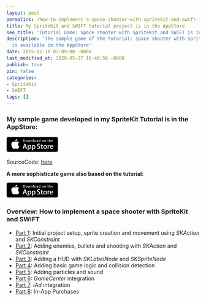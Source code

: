 ```yaml
---
layout: post
permalink: /how-to-implement-a-space-shooter-with-spritekit-and-swift-is-in-the-appstore/
title: My SpriteKit and SWIFT tutorial project is in the AppStore
seo_title: 'Tutorial Game: Space shooter with SpriteKit and SWIFT is in AppStore'
description: 'The sample game of the tutorial: space shooter with SpriteKit and SWIFT
  is available in the AppStore'
date: 2015-02-18 07:09:00 -0000
last_modified_at: 2020-05-27 16:40:56 -0000
publish: true
pin: false
categories:
- SpriteKit
- SWIFT
tags: []
---
```

### My sample game developed in my SpriteKit Tutorial is in the AppStore:

[![](/assets/2015/04/AppStore.png)](https://itunes.apple.com/us/app/mysecondgame/id956647245?ls=1&mt=8)

SourceCode: [here](https://github.com/stfnjstn/MySecondGame)

**A more sophisticate game also based on the tutorial:**

[![](/assets/2015/04/AppStore.png)](https://itunes.apple.com/us/app/yet-another-spaceshooter/id949662362?mt=8)

### Overview: How to implement a space shooter with SpriteKit and SWIFT

* [Part 1](/how-to-implement-a-space-shooter-with-spritekit-and-swift-part-1): Initial project setup, sprite creation and movement using _SKAction_ and _SKConstraint_
* [Part 2](/how-to-implement-a-space-shooter-with-spritekit-and-swift-part-2): Adding enemies, bullets and shooting with _SKAction_ and _SKConstraint_
* [Part 3](/how-to-implement-a-space-shooter-with-spritekit-and-swift-part-3-create-a-hud): Adding a HUD with _SKLabelNode_ and _SKSpriteNode_
* [Part 4](/how-to-implement-a-space-shooter-with-spritekit-and-swift-part-4-collision-detection): Adding basic game logic and collision detection
* [Part 5](/how-to-implement-a-space-shooter-with-spritekit-and-swift-part-5-particles-and-sound): Adding particles and sound
* [Part 6](/how-to-implement-a-space-shooter-with-spritekit-and-swift-part-6-game-center-integration): _GameCenter_ integration
* [Part 7](/how-to-implement-a-space-shooter-with-spritekit-and-swift-part-7-iad-integration): _iAd_ integration
* [Part 8](/how-to-implement-in-app-purchase-for-your-ios-app-in-swift): In-App Purchases

